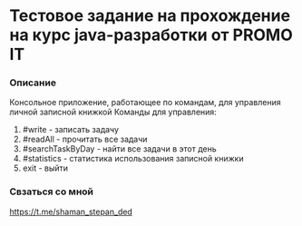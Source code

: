 # Тестовое задание на прохождение на курс java-разработки от PROMO IT
### Описание
Консольное приложение, работающее по командам, для управления личной записной книжкой
Команды для управления:
1. #write - записать задачу
2. #readAll - прочитать все задачи
3. #searchTaskByDay - найти все задачи в этот день
4. #statistics - статистика использования записной книжки
5. exit - выйти
### Свзаться со мной
<https://t.me/shaman_stepan_ded>
